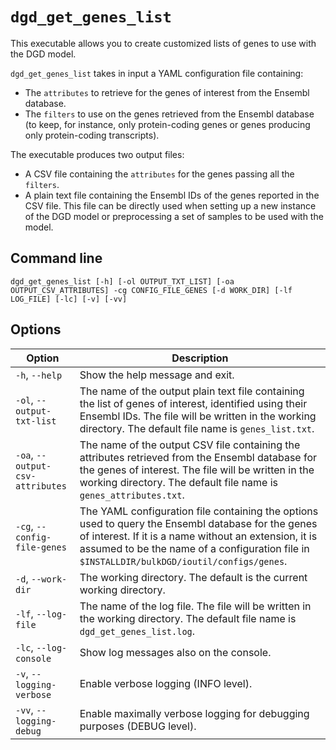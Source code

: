# `dgd_get_genes_list`

This executable allows you to create customized lists of genes to use with the DGD model.

`dgd_get_genes_list` takes in input a YAML configuration file containing:

* The `attributes` to retrieve for the genes of interest from the Ensembl database.
* The `filters` to use on the genes retrieved from the Ensembl database (to keep, for instance, only protein-coding genes or genes producing only protein-coding transcripts).

The executable produces two output files:

* A CSV file containing the `attributes` for the genes passing all the `filters`.
* A plain text file containing the Ensembl IDs of the genes reported in the CSV file. This file can be directly used when setting up a new instance of the DGD model or preprocessing a set of samples to be used with the model.

## Command line

```
dgd_get_genes_list [-h] [-ol OUTPUT_TXT_LIST] [-oa OUTPUT_CSV_ATTRIBUTES] -cg CONFIG_FILE_GENES [-d WORK_DIR] [-lf LOG_FILE] [-lc] [-v] [-vv]
```

## Options

| Option                           | Description                                                  |
| -------------------------------- | ------------------------------------------------------------ |
| `-h`, `--help`                   | Show the help message and exit.                              |
| `-ol`, `--output-txt-list`       | The name of the output plain text file containing the list of genes of interest, identified using their Ensembl IDs. The file will be written in the working directory. The default file name is `genes_list.txt`. |
| `-oa`, `--output-csv-attributes` | The name of the output CSV file containing the attributes retrieved from the Ensembl database for the genes of interest. The file will be written in the working directory. The default file name is `genes_attributes.txt`. |
| `-cg`, `--config-file-genes`     | The YAML configuration file containing the options used to query the Ensembl database for the genes of interest. If it is a name without an extension, it is assumed to be the name of a configuration file in `$INSTALLDIR/bulkDGD/ioutil/configs/genes`. |
| `-d`, `--work-dir`               | The working directory. The default is the current working directory. |
| `-lf`, `--log-file`              | The name of the log file. The file will be written in the working directory. The default file name is `dgd_get_genes_list.log`. |
| `-lc`, `--log-console`           | Show log messages also on the console.                       |
| `-v`, `--logging-verbose`        | Enable verbose logging (INFO level).                         |
| `-vv`, `--logging-debug`         | Enable maximally verbose logging for debugging purposes (DEBUG level). |


